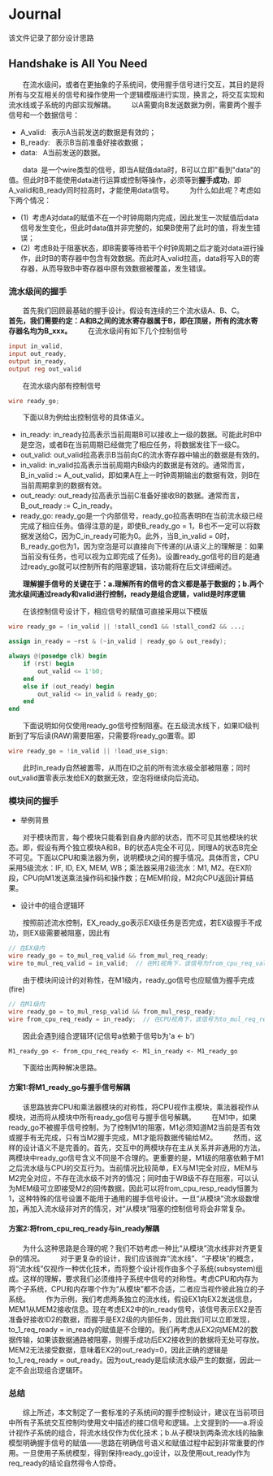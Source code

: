 # Journal

该文件记录了部分设计思路

## Handshake is All You Need
&emsp;&emsp;在流水级间，或者在更抽象的子系统间，使用握手信号进行交互，其目的是将所有与交互相关的信号和操作使用一个逻辑模版进行实现，换言之，将交互实现和流水线或子系统的内部实现解耦。
&emsp;&emsp;以A需要向B发送数据为例，需要两个握手信号和一个数据信号：
- A_valid:&ensp; 表示A当前发送的数据是有效的；
- B_ready:&ensp; 表示B当前准备好接收数据；
- data:&ensp; A当前发送的数据。

&emsp;&emsp;data&ensp;是一个wire类型的信号，即当A赋值data时，B可以立即"看到"data"的值。但此时B不能使用data进行运算或控制等操作，必须等到**握手成功**，即A_valid和B_ready同时拉高时，才能使用data信号。
&emsp;&emsp;为什么如此呢？考虑如下两个情况：
- (1)&ensp;考虑A对data的赋值不在一个时钟周期内完成，因此发生一次赋值后data信号发生变化，但此时data值并非完整的，如果B使用了此时的值，将发生错误；
- (2)&ensp;考虑B处于阻塞状态，即B需要等待若干个时钟周期之后才能对data进行操作，此时B的寄存器中包含有效数据。而此时A_valid拉高，data将写入B的寄存器，从而导致B中寄存器中原有效数据被覆盖，发生错误。

### 流水级间的握手
&emsp;&emsp;首先我们回顾最基础的握手设计。假设有连续的三个流水级A、B、C。
&emsp;&emsp;**首先，我们需要约定：A和B之间的流水寄存器属于B，即在顶层，所有的流水寄存器名均为B_xxx。**
&emsp;&emsp;在流水级间有如下几个控制信号
```verilog
input in_valid,
input out_ready,
output in_ready,
output reg out_valid
```
&emsp;&emsp;在流水级内部有控制信号
```verilog
wire ready_go;
```
&emsp;&emsp;下面以B为例给出控制信号的具体语义。
- in_ready: in_ready拉高表示当前周期B可以接收上一级的数据。可能此时B中是空泡，或者B在当前周期已经做完了相应任务，将数据发往下一级C。
- out_valid: out_valid拉高表示B当前向C的流水寄存器中输出的数据是有效的。
- in_valid: in_valid拉高表示当前周期内B级内的数据是有效的。通常而言，B_in_valid := A_out_valid，即如果A在上一时钟周期输出的数据有效，则B在当前周期拿到的数据有效。
- out_ready: out_ready拉高表示当前C准备好接收B的数据。通常而言，B_out_ready := C_in_ready。
- ready_go: ready_go是一个内部信号，ready_go拉高表明B在当前流水级已经完成了相应任务。值得注意的是，即使B_ready_go = 1，B也不一定可以将数据发送给C，因为C_in_ready可能为0。此外，当B_in_valid = 0时，B_ready_go也为1，因为空泡是可以直接向下传递的(从语义上的理解是：如果当前没有任务，也可以视为立即完成了任务)。设置ready_go信号的目的是通过ready_go就可以控制所有的阻塞逻辑，该功能将在后文详细阐述。

&emsp;&emsp;**理解握手信号的关键在于：a.理解所有的信号的含义都是基于数据的；b.两个流水级间通过ready和valid进行控制，ready是组合逻辑，valid是时序逻辑**

&emsp;&emsp;在该控制信号设计下，相应信号的赋值可直接采用以下模版
```verilog
wire ready_go = !in_valid || !stall_cond1 && !stall_cond2 && ...;

assign in_ready = ~rst & (~in_valid | ready_go & out_ready);

always @(posedge clk) begin
    if (rst) begin
        out_valid <= 1'b0;
    end
    else if (out_ready) begin
        out_valid <= in_valid & ready_go;
    end
end
```

&emsp;&emsp;下面说明如何仅使用ready_go信号控制阻塞。在五级流水线下，如果ID级判断到了写后读(RAW)需要阻塞，只需要将ready_go置零。即
```verilog
wire ready_go = !in_valid || !load_use_sign;
```
&emsp;&emsp;此时in_ready自然被置零，从而在ID之前的所有流水级全部被阻塞；同时out_valid置零表示发给EX的数据无效，空泡将继续向后流动。

### 模块间的握手
- 举例背景

&emsp;&emsp;对于模块而言，每个模块只能看到自身内部的状态，而不可见其他模块的状态。即，假设有两个独立模块A和B，B的状态A完全不可见，同理A的状态B完全不可见。下面以CPU和乘法器为例，说明模块之间的握手情况。具体而言，CPU采用5级流水：IF, ID, EX, MEM, WB；乘法器采用2级流水：M1, M2。在EX阶段，CPU向M1发送乘法操作码和操作数；在MEM阶段，M2向CPU返回计算结果。

- 设计中的组合逻辑环

&emsp;&emsp;按照前述流水控制，EX_ready_go表示EX级任务是否完成，若EX级握手不成功，则EX级需要被阻塞，因此有
```verilog
// 在EX级内
wire ready_go = to_mul_req_valid && from_mul_req_ready;
wire to_mul_req_valid = in_valid;  // 在M1视角下，该信号为from_cpu_req_valid
```
&emsp;&emsp;由于模块间设计的对称性，在M1级内，ready_go信号也应赋值为握手完成(fire)
```verilog
// 在M1级内
wire ready_go = to_mul_resp_valid && from_mul_resp_ready;
wire from_cpu_req_ready = in_ready;  // 在CPU视角下，该信号为to_mul_req_ready
```
&emsp;&emsp;因此会遇到组合逻辑环(记信号a依赖于信号b为'a <- b')
```plain
M1_ready_go <- from_cpu_req_ready <- M1_in_ready <- M1_ready_go
```
&emsp;&emsp;下面给出两种解决思路。

#### 方案1:将M1_ready_go与握手信号解耦
&emsp;&emsp;该思路放弃CPU和乘法器模块的对称性，将CPU视作主模块，乘法器视作从模块，进而将从模块中所有ready_go信号与握手信号解耦。
&emsp;&emsp;在M1中，如果ready_go不被握手信号控制，为了控制M1的阻塞，M1必须知道M2当前是否有效或握手有无完成，只有当M2握手完成，M1才能将数据传输给M2。
&emsp;&emsp;然而，这样的设计语义不是完善的。首先，交互中的两模块存在主从关系并非通用的方法，两模块中ready_go信号含义不同是不合理的。更重要的是，M1级的阻塞依赖于M1之后流水级与CPU的交互行为。当前情况比较简单，EX与M1完全对应，MEM与M2完全对应，不存在流水级不对齐的情况；同时由于WB级不存在阻塞，可以认为MEM级可立即接受M2的回传数据，因此可以将from_cpu_resp_ready恒置为1，这种特殊的信号设置不能用于通用的握手信号设计。一旦“从模块”流水级数增加，再加入流水级非对齐的情况，对“从模块”阻塞的控制信号将会非常复杂。

#### 方案2:将from_cpu_req_ready与in_ready解耦
&emsp;&emsp;为什么这种思路是合理的呢？我们不妨考虑一种比“从模块”流水线非对齐更复杂的情况。
&emsp;&emsp;对于更复杂的设计，我们应该抛弃“流水线”、“子模块”的概念，将“流水线”仅视作一种优化技术，而将整个设计视作由多个子系统(subsystem)组成。这样的理解，要求我们必须维持子系统中信号的对称性。考虑CPU和内存为两个子系统，CPU和内存哪个作为“从模块”都不合适，二者应当视作彼此独立的子系统。
&emsp;&emsp;作为示例，我们考虑两条独立的流水线，假设EX1向EX2发送信息，MEM1从MEM2接收信息。现在考虑EX2中的in_ready信号，该信号表示EX2是否准备好接收ID2的数据，而握手是EX2级的内部任务，因此我们可以立即发现，to_1_req_ready = in_ready的赋值是不合理的。我们再考虑从EX2向MEM2的数据传输，如果该数据通路被阻塞，则握手成功后EX2接收到的数据将无处可存放。MEM2无法接受数据，意味着EX2的out_ready=0，因此正确的逻辑是to_1_req_ready = out_ready。因为out_ready是后续流水级产生的数据，因此一定不会出现组合逻辑环。

### 总结
&emsp;&emsp;综上所述，本文制定了一套标准的子系统间的握手控制设计，建议在当前项目中所有子系统交互控制均使用文中描述的接口信号和逻辑。上文提到的——a.将设计视作子系统的组合，将流水线仅作为优化技术；b.从子模块到两条流水线的抽象模型明确握手信号的赋值——思路在明确信号语义和赋值过程中起到非常重要的作用。一旦使用子系统模型，得到保持ready_go设计，以及使用out_ready作为req_ready的结论自然得令人惊奇。